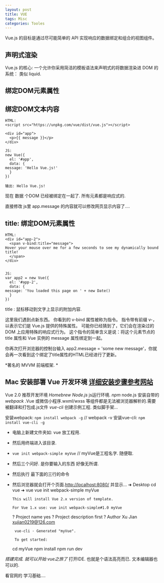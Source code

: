 ```yaml
---
layout: post
title: VUE
tags: Misc
categories: Tooles
---
```



Vue.js 的目标是通过尽可能简单的 API 实现响应的数据绑定和组合的视图组件。




## 声明式渲染

Vue.js 的核心:
一个允许你采用简洁的模板语法来声明式的将数据渲染进 DOM 的系统：
类似 liquid.








## 绑定DOM元素属性









## 绑定DOM文本内容





	HTML: 
	<script src="https://unpkg.com/vue/dist/vue.js"></script>
	
	<div id="app">
	  <p>{{ message }}</p>
	</div>
	
	JS:
	new Vue({
	  el: '#app',
	  data: {
	message: 'Hello Vue.js!'
	  }
	})
	
	输出: Hello Vue.js!


现在  数据 个DOM 已经被绑定在一起了.
所有元素都是响应式的.

直接修改 js里 app.message 的内容就可以修改网页显示内容了....








## title: 绑定DOM元素属性




	HTML:
	<div id="app-2">
	  <span v-bind:title="message">
	Hover your mouse over me for a few seconds to see my dynamically bound title!
	  </span>
	</div>
	
	
	JS:
	var app2 = new Vue({
	  el: '#app-2',
	  data: {
	message: 'You loaded this page on ' + new Date()
	  }
	})


title : 鼠标移动到文字上显示的附加内容.



这里我们遇到点新东西。
你看到的 v-bind 属性被称为指令。
指令带有前缀 v-，以表示它们是 Vue.js 提供的特殊属性。
可能你已经猜到了，它们会在渲染过的 DOM 上应用特殊的响应式行为。
这个指令的简单含义是说：将这个元素节点的 title 属性和 Vue 实例的 message 属性绑定到一起。

你再次打开浏览器的控制台输入 app2.message = 'some new message'，你就会再一次看到这个绑定了title属性的HTML已经进行了更新。

















*著名的 MVVM 前端框架. *



## Mac 安装部署 Vue 开发环境    [详细安装步骤参考网站][1]

Vue 2.0 推荐开发环境
*Homebrew*
*Node.js* js运行环境. 
*npm*   node.js 安装自带的
*webpack* .Vue 或微信小程序.wxml/wxss 等组件都是无法被浏览器解析的.需要被翻译和打包成.js文件
*vue-cli* 创建示例工程. 类似脚手架...


安装webpack:  `npm install webpack -g`    // webpack -v
安装vue-cli:  `npm install vue-cli -g`  


- 电脑上新建文件夹如: vue  放工程用.  
- 然后用终端进入该目录.
- `vue init webpack-simple myVue` // myVue是工程名字. 随便取.
- 然后三个问好. 是你要输入的东西 好像无所谓.
- 然后执行 最下面的三行的命令
- 然后浏览器就会打开个页面.[http://localhost:8080/][2] 并显示...
	➜  Desktop cd vue
	➜  vue vue init webpack-simple myVue
	
	  This will install Vue 2.x version of template.
	
	  For Vue 1.x use: vue init webpack-simple#1.0 myVue
	
	? Project name yes
	? Project description first
	? Author Xu Jian <xujian0219@126.com>
	
	   vue-cli · Generated "myVue".
	
	   To get started:
	
	 cd myVue
	 npm install
	 npm run dev




*搭建完成. 就可以开始 vue之旅了*
打开IDE. 也就是个语法高亮而已. 文本编辑器也可以的.

看官网的 学习基础....























[1]:	https://aotu.io/notes/2016/10/13/vue2/
[2]:	http://localhost:8080/